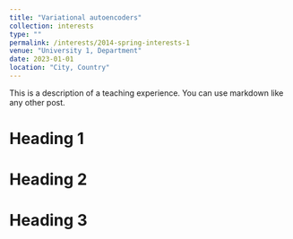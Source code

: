 ```yaml
---
title: "Variational autoencoders"
collection: interests
type: ""
permalink: /interests/2014-spring-interests-1
venue: "University 1, Department"
date: 2023-01-01
location: "City, Country"
---
```


This is a description of a teaching experience. You can use markdown like any other post.

Heading 1
======

Heading 2
======

Heading 3
======

